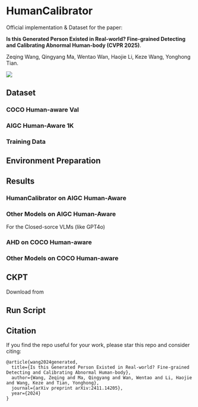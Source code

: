# HumanCalibrator
Official implementation & Dataset for the paper:

**Is this Generated Person Existed in Real-world? Fine-grained Detecting and Calibrating Abnormal Human-body (CVPR 2025)**.

Zeqing Wang, Qingyang Ma, Wentao Wan, Haojie Li, Keze Wang, Yonghong Tian.

<a href='https://arxiv.org/abs/2411.14205'><img src='https://img.shields.io/badge/arXiv-2411.14205-red'></a> 

## Dataset
### COCO Human-aware Val
### AIGC Human-Aware 1K
### Training Data

## Environment Preparation


## Results
### HumanCalibrator on AIGC Human-Aware
### Other Models on AIGC Human-Aware
For the Closed-sorce VLMs (like GPT4o)

### AHD on COCO Human-aware
### Other Models on COCO Human-aware

## CKPT
Download from

## Run Script


## **Citation**

If you find the repo useful for your work, please star this repo and consider citing:

```
@article{wang2024generated,
  title={Is this Generated Person Existed in Real-world? Fine-grained Detecting and Calibrating Abnormal Human-body},
  author={Wang, Zeqing and Ma, Qingyang and Wan, Wentao and Li, Haojie and Wang, Keze and Tian, Yonghong},
  journal={arXiv preprint arXiv:2411.14205},
  year={2024}
}
```